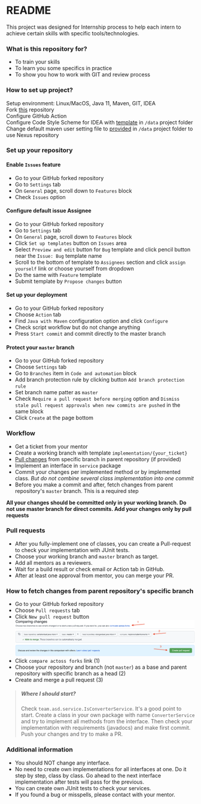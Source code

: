 # README

This project was designed for Internship process to help each intern to achieve certain skills with specific tools/technologies.

### What is this repository for?

* To train your skills
* To learn you some specifics in practice
* To show you how to work with GIT and review process

### How to set up project?

Setup environment: Linux/MacOS, Java 11, Maven, GIT, IDEA
<br>
Fork [this](https://github.com/rdovgan/asd-java-intern) repository
<br>
Configure GitHub Action
<br>
Configure Code Style Scheme for IDEA with [template](data/idea-formatter.xml) in `/data` project folder
<br>
Change default maven user setting file to [provided](data/nexus-settings.xml) in `/data` project folder to use Nexus repository

### Set up your repository

#### Enable `Issues` feature

* Go to your GitHub forked repository
* Go to `Settings` tab
* On `General` page, scroll down to `Features` block
* Check `Issues` option

#### Configure default issue Assignee

* Go to your GitHub forked repository
* Go to `Settings` tab
* On `General` page, scroll down to `Features` block
* Click `Set up templates` button on `Issues` area
* Select `Preview and edit` button for `Bug` template and click pencil button near the `Issue: Bug` template name
* Scroll to the bottom of template to `Assignees` section and click `assign yourself` link or choose yourself from dropdown
* Do the same with `Feature` template
* Submit template by `Propose changes` button

#### Set up your deployment

* Go to your GitHub forked repository
* Choose `Action` tab
* Find `Java with Maven` configuration option and click `Configure`
* Check script workflow but do not change anything
* Press `Start commit` and commit directly to the master branch

#### Protect your `master` branch

* Go to your GitHub forked repository
* Choose `Settings` tab
* Go to `Branches` item in `Code and automation` block
* Add branch protection rule by clicking button `Add branch protection rule`
* Set branch name patter as `master`
* Check `Require a pull request before merging` option and `Dismiss stale pull request approvals when new commits are pushed` in the same block
* Click `Create` at the page bottom

### Workflow
* Get a ticket from your mentor
* Create a working branch with template `implementation/{your_ticket}`
* [Pull changes](#how-to-fetch-changes-from-parent-repositorys-specific-branch) from specific branch in parent repository (if provided)
* Implement an interface in `service` package
* Commit your changes per implemented method or by implemented class. *But do not combine several class implementation into one commit*
* Before you make a commit and after, fetch changes from parent repository's `master` branch. This is a required step

**All your changes should be committed only in your working branch. Do not use master branch for direct commits. Add your changes only by pull requests**

### Pull requests ###
* After you fully-implement one of classes, you can create a Pull-request to check your implementation with JUnit tests.
* Choose your working branch and `master` branch as target.
* Add all mentors as a reviewers.
* Wait for a build result or check email or Action tab in GitHub.
* After at least one approval from mentor, you can merge your PR.

### How to fetch changes from parent repository's specific branch
* Go to your GitHub forked repository
* Choose `Pull requests` tab
* Click `New pull request` button
  ![Fetch branch from parent repository](data/pull_parent_branch.png?raw=true "Fetch branch from parent repository")
* Click `compare actoss forks` link (1)
* Choose your repository and branch (not `master`) as a base and parent repository with specific branch as a head (2)
* Create and merge a pull request (3)

> ##### Where I should start?
> Check `team.asd.service.IsConverterService`. It's a good point to start. Create a class in your own package with name `ConverterService` and try to implement
> all methods from the interface. Then check your implementation with requirements (javadocs) and make first commit. Push your changes and try to make a PR.

### Additional information ###
* You should NOT change any interface.
* No need to create own implementations for all interfaces at one. Do it step by step, class by class. Go ahead to the next interface implementation after tests
  will pass for the previous.
* You can create own JUnit tests to check your services.
* If you found a bug or misspells, please contact with your mentor.